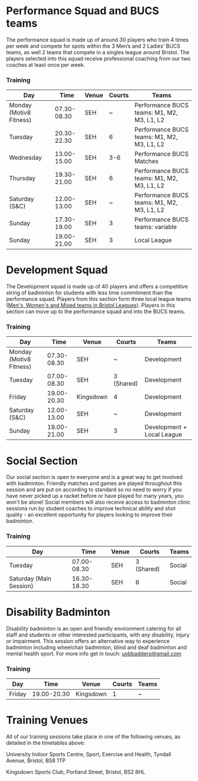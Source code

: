 # Performance Squad and BUCS teams

The performance squad is made up of around 30 players who train 4 times per week and compete for spots within the 3 Men’s and 2 Ladies’ BUCS teams, as well 2 teams that compete in a singles league around Bristol. The players selected into this squad receive professional coaching from our two coaches at least once per week.

### Training

Day | Time | Venue | Courts | Teams
--- | --- | --- | --- | ---
Monday (Motiv8 Fitness) | 07.30-08.30 | SEH | ~ | Performance BUCS teams: M1, M2, M3, L1, L2
Tuesday | 20.30-22.30 | SEH | 6 | Performance BUCS teams: M1, M2, M3, L1, L2
Wednesday | 13.00-15.00 | SEH | 3-6 | Performance BUCS Matches
Thursday | 19.30-21.00 | SEH | 6 | Performance BUCS teams: M1, M2, M3, L1, L2
Saturday (S&C) | 12.00-13.00 | SEH | ~ | Performance BUCS teams: M1, M2, M3, L1, L2
Sunday | 17.30-19.00 | SEH | 3 | Performance BUCS teams: variable
Sunday | 19.00-21.00 | SEH | 3 | Local League

# Development Squad

The Development squad is made up of 40 players and offers a competitive string of badminton for students with less time commitment than the performance squad. Players from this section form three local league teams ([Men's, Women's and Mixed teams in Bristol Leagues](http://www.avonba.co.uk/)). Players in this section can move up to the performance squad and into the BUCS teams.

### Training

Day | Time | Venue | Courts | Teams
--- | --- | --- | --- | ---
Monday (Motiv8 Fitness) | 07.30-08.30 | SEH | ~ | Development
Tuesday | 07.00-08.30 | SEH | 3 (Shared) | Development
Friday | 19.00-20.30 | Kingsdown | 4 | Development
Saturday (S&C) | 12.00-13.00 | SEH | ~ | Development
Sunday | 19.00-21.00 | SEH | 3 | Development + Local League

# Social Section

Our social section is open to everyone and is a great way to get involved with badminton. Friendly matches and games are played throughout this session and are put on according to standard so no need to worry if you have never picked up a racket before or have played for many years, you won't be alone! Social members will also receive access to badminton clinic sessions run by student coaches to improve technical ability and shot quality - an excellent opportunity for players looking to improve their badminton.

### Training

Day | Time | Venue | Courts | Teams
--- | --- | --- | --- | ---
Tuesday | 07.00-08.30 | SEH | 3 (Shared) | Social
Saturday (Main Session) | 16.30-18.30 | SEH | 6 | Social

# Disability Badminton

Disability badminton is an open and friendly environment catering for all staff and students or other interested participants, with any disability, injury or impairment. This session offers an alternative way to experience badminton including wheelchair badminton, blind and deaf badminton and mental health sport. For more info get in touch: uobbadders@gmail.com

### Training

Day | Time | Venue | Courts | Teams
--- | --- | --- | --- | ---
Friday | 19.00-20.30 | Kingsdown | 1 | ~


# Training Venues

All of our training sessions take place in one of the following venues, as detailed in the timetables above:

University Indoor Sports Centre, Sport, Exercise and Health, Tyndall Avenue, Bristol, BS8 1TP

Kingsdown Sports Club, Portland Street, Bristol, BS2 8HL
